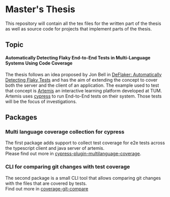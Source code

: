 # Master's Thesis

This repository will contain all the tex files for the written part of the thesis as well as source code for projects that implement parts of the thesis.

## Topic
#### Automatically Detecting Flaky End-to-End Tests in Multi-Language Systems Using Code Coverage
The thesis follows an idea proposed by Jon Bell in [DeFlaker: Automatically Detecting Flaky Tests](https://www.jonbell.net/icse18-deflaker.pdf) and has the aim of extending the concept to cover both the server and the client of an application. The example used to test that concept is [Artemis](https://github.com/ls1intum/Artemis#readme) an interactive learning platform developed at TUM.    
Artemis uses [cypress](https://www.cypress.io/) to run End-to-End tests on their system. Those tests will be the focus of investigations.

## Packages
### Multi language coverage collection for cypress
The first package adds support to collect test coverage for e2e tests across the typescript client and java server of artemis.   
Please find out more in [cypress-plugin-multilanguage-coverage](cypress-plugin-multilanguage-coverage).

### CLI for comparing git changes with test coverage
The second package is a small CLI tool that allows comparing git changes with the files that are covered by tests.    
Find out more in [coverage-git-compare](coverage-git-compare)